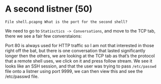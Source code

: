 # A second listner (50)
`File shell.pcapng What is the port for the second shell?`

We need to go to `Statisctics -> Conversations`, and move to the TCP tab, there we see a fair few converstaions:

Port 80 is always used for HTTP traffic so I am not that interested in those right off the bat, but there is one conversation that lasted significantly longer then the others, we are looking at the TCP tab as that’s the protocol that a remote shell uses, we click on it and press follow stream.
We see it looks like an SSH session, and that the user was trying to pass `/etc/passwd` file onto a listner using port 9999, we can then view this and see the /etc/passwd file.